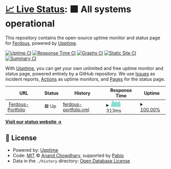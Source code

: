 # [📈 Live Status](https://ferdous-mahmud.github.io/portfolio-uptime): <!--live status--> **🟩 All systems operational**

This repository contains the open-source uptime monitor and status page for [Ferdous](ferdousmahmud.co), powered by [Upptime](https://github.com/upptime/upptime).

[![Uptime CI](https://github.com/ferdous-mahmud/portfolio-uptime/workflows/Uptime%20CI/badge.svg)](https://github.com/ferdous-mahmud/portfolio-uptime/actions?query=workflow%3A%22Uptime+CI%22)
[![Response Time CI](https://github.com/ferdous-mahmud/portfolio-uptime/workflows/Response%20Time%20CI/badge.svg)](https://github.com/ferdous-mahmud/portfolio-uptime/actions?query=workflow%3A%22Response+Time+CI%22)
[![Graphs CI](https://github.com/ferdous-mahmud/portfolio-uptime/workflows/Graphs%20CI/badge.svg)](https://github.com/ferdous-mahmud/portfolio-uptime/actions?query=workflow%3A%22Graphs+CI%22)
[![Static Site CI](https://github.com/ferdous-mahmud/portfolio-uptime/workflows/Static%20Site%20CI/badge.svg)](https://github.com/ferdous-mahmud/portfolio-uptime/actions?query=workflow%3A%22Static+Site+CI%22)
[![Summary CI](https://github.com/ferdous-mahmud/portfolio-uptime/workflows/Summary%20CI/badge.svg)](https://github.com/ferdous-mahmud/portfolio-uptime/actions?query=workflow%3A%22Summary+CI%22)

With [Upptime](https://upptime.js.org), you can get your own unlimited and free uptime monitor and status page, powered entirely by a GitHub repository. We use [Issues](https://github.com/ferdous-mahmud/portfolio-uptime/issues) as incident reports, [Actions](https://github.com/ferdous-mahmud/portfolio-uptime/actions) as uptime monitors, and [Pages](https://ferdous-mahmud.github.io/portfolio-uptime) for the status page.

<!--start: status pages-->
<!-- This summary is generated by Upptime (https://github.com/upptime/upptime) -->
<!-- Do not edit this manually, your changes will be overwritten -->
<!-- prettier-ignore -->
| URL | Status | History | Response Time | Uptime |
| --- | ------ | ------- | ------------- | ------ |
| <img alt="" src="https://icons.duckduckgo.com/ip3/ferdousmahmud.co.ico" height="13"> [Ferdous-Portfolio](https://ferdousmahmud.co) | 🟩 Up | [ferdous-portfolio.yml](https://github.com/ferdous-mahmud/portfolio-uptime/commits/HEAD/history/ferdous-portfolio.yml) | <details><summary><img alt="Response time graph" src="./graphs/ferdous-portfolio/response-time-week.png" height="20"> 313ms</summary><br><a href="https://ferdous-mahmud.github.io/portfolio-uptime/history/ferdous-portfolio"><img alt="Response time 372" src="https://img.shields.io/endpoint?url=https%3A%2F%2Fraw.githubusercontent.com%2Fferdous-mahmud%2Fportfolio-uptime%2FHEAD%2Fapi%2Fferdous-portfolio%2Fresponse-time.json"></a><br><a href="https://ferdous-mahmud.github.io/portfolio-uptime/history/ferdous-portfolio"><img alt="24-hour response time 227" src="https://img.shields.io/endpoint?url=https%3A%2F%2Fraw.githubusercontent.com%2Fferdous-mahmud%2Fportfolio-uptime%2FHEAD%2Fapi%2Fferdous-portfolio%2Fresponse-time-day.json"></a><br><a href="https://ferdous-mahmud.github.io/portfolio-uptime/history/ferdous-portfolio"><img alt="7-day response time 313" src="https://img.shields.io/endpoint?url=https%3A%2F%2Fraw.githubusercontent.com%2Fferdous-mahmud%2Fportfolio-uptime%2FHEAD%2Fapi%2Fferdous-portfolio%2Fresponse-time-week.json"></a><br><a href="https://ferdous-mahmud.github.io/portfolio-uptime/history/ferdous-portfolio"><img alt="30-day response time 373" src="https://img.shields.io/endpoint?url=https%3A%2F%2Fraw.githubusercontent.com%2Fferdous-mahmud%2Fportfolio-uptime%2FHEAD%2Fapi%2Fferdous-portfolio%2Fresponse-time-month.json"></a><br><a href="https://ferdous-mahmud.github.io/portfolio-uptime/history/ferdous-portfolio"><img alt="1-year response time 372" src="https://img.shields.io/endpoint?url=https%3A%2F%2Fraw.githubusercontent.com%2Fferdous-mahmud%2Fportfolio-uptime%2FHEAD%2Fapi%2Fferdous-portfolio%2Fresponse-time-year.json"></a></details> | <details><summary><a href="https://ferdous-mahmud.github.io/portfolio-uptime/history/ferdous-portfolio">100.00%</a></summary><a href="https://ferdous-mahmud.github.io/portfolio-uptime/history/ferdous-portfolio"><img alt="All-time uptime 100.00%" src="https://img.shields.io/endpoint?url=https%3A%2F%2Fraw.githubusercontent.com%2Fferdous-mahmud%2Fportfolio-uptime%2FHEAD%2Fapi%2Fferdous-portfolio%2Fuptime.json"></a><br><a href="https://ferdous-mahmud.github.io/portfolio-uptime/history/ferdous-portfolio"><img alt="24-hour uptime 100.00%" src="https://img.shields.io/endpoint?url=https%3A%2F%2Fraw.githubusercontent.com%2Fferdous-mahmud%2Fportfolio-uptime%2FHEAD%2Fapi%2Fferdous-portfolio%2Fuptime-day.json"></a><br><a href="https://ferdous-mahmud.github.io/portfolio-uptime/history/ferdous-portfolio"><img alt="7-day uptime 100.00%" src="https://img.shields.io/endpoint?url=https%3A%2F%2Fraw.githubusercontent.com%2Fferdous-mahmud%2Fportfolio-uptime%2FHEAD%2Fapi%2Fferdous-portfolio%2Fuptime-week.json"></a><br><a href="https://ferdous-mahmud.github.io/portfolio-uptime/history/ferdous-portfolio"><img alt="30-day uptime 100.00%" src="https://img.shields.io/endpoint?url=https%3A%2F%2Fraw.githubusercontent.com%2Fferdous-mahmud%2Fportfolio-uptime%2FHEAD%2Fapi%2Fferdous-portfolio%2Fuptime-month.json"></a><br><a href="https://ferdous-mahmud.github.io/portfolio-uptime/history/ferdous-portfolio"><img alt="1-year uptime 100.00%" src="https://img.shields.io/endpoint?url=https%3A%2F%2Fraw.githubusercontent.com%2Fferdous-mahmud%2Fportfolio-uptime%2FHEAD%2Fapi%2Fferdous-portfolio%2Fuptime-year.json"></a></details>

<!--end: status pages-->

[**Visit our status website →**](https://ferdous-mahmud.github.io/portfolio-uptime)

## 📄 License

- Powered by: [Upptime](https://github.com/upptime/upptime)
- Code: [MIT](./LICENSE) © [Anand Chowdhary](https://anandchowdhary.com), supported by [Pabio](https://pabio.com)
- Data in the `./history` directory: [Open Database License](https://opendatacommons.org/licenses/odbl/1-0/)
